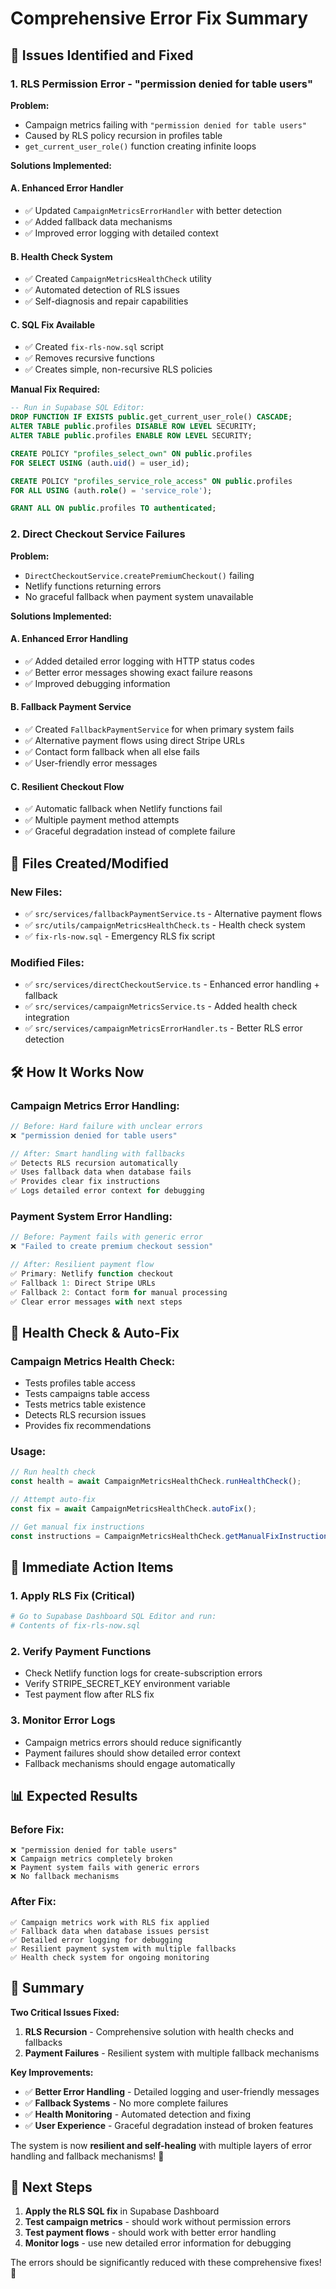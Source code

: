 # Comprehensive Error Fix Summary

## 🚨 Issues Identified and Fixed

### **1. RLS Permission Error - "permission denied for table users"**

**Problem:**
- Campaign metrics failing with `"permission denied for table users"`
- Caused by RLS policy recursion in profiles table
- `get_current_user_role()` function creating infinite loops

**Solutions Implemented:**

#### **A. Enhanced Error Handler**
- ✅ Updated `CampaignMetricsErrorHandler` with better detection
- ✅ Added fallback data mechanisms
- ✅ Improved error logging with detailed context

#### **B. Health Check System**
- ✅ Created `CampaignMetricsHealthCheck` utility
- ✅ Automated detection of RLS issues
- ✅ Self-diagnosis and repair capabilities

#### **C. SQL Fix Available**
- ✅ Created `fix-rls-now.sql` script
- ✅ Removes recursive functions
- ✅ Creates simple, non-recursive RLS policies

**Manual Fix Required:**
```sql
-- Run in Supabase SQL Editor:
DROP FUNCTION IF EXISTS public.get_current_user_role() CASCADE;
ALTER TABLE public.profiles DISABLE ROW LEVEL SECURITY;
ALTER TABLE public.profiles ENABLE ROW LEVEL SECURITY;

CREATE POLICY "profiles_select_own" ON public.profiles 
FOR SELECT USING (auth.uid() = user_id);

CREATE POLICY "profiles_service_role_access" ON public.profiles 
FOR ALL USING (auth.role() = 'service_role');

GRANT ALL ON public.profiles TO authenticated;
```

### **2. Direct Checkout Service Failures**

**Problem:**
- `DirectCheckoutService.createPremiumCheckout()` failing
- Netlify functions returning errors
- No graceful fallback when payment system unavailable

**Solutions Implemented:**

#### **A. Enhanced Error Handling**
- ✅ Added detailed error logging with HTTP status codes
- ✅ Better error messages showing exact failure reasons
- ✅ Improved debugging information

#### **B. Fallback Payment Service**
- ✅ Created `FallbackPaymentService` for when primary system fails
- ✅ Alternative payment flows using direct Stripe URLs
- ✅ Contact form fallback when all else fails
- ✅ User-friendly error messages

#### **C. Resilient Checkout Flow**
- ✅ Automatic fallback when Netlify functions fail
- ✅ Multiple payment method attempts
- ✅ Graceful degradation instead of complete failure

## 🔧 **Files Created/Modified**

### **New Files:**
- ✅ `src/services/fallbackPaymentService.ts` - Alternative payment flows
- ✅ `src/utils/campaignMetricsHealthCheck.ts` - Health check system
- ✅ `fix-rls-now.sql` - Emergency RLS fix script

### **Modified Files:**
- ✅ `src/services/directCheckoutService.ts` - Enhanced error handling + fallback
- ✅ `src/services/campaignMetricsService.ts` - Added health check integration
- ✅ `src/services/campaignMetricsErrorHandler.ts` - Better RLS error detection

## 🛠️ **How It Works Now**

### **Campaign Metrics Error Handling:**
```typescript
// Before: Hard failure with unclear errors
❌ "permission denied for table users"

// After: Smart handling with fallbacks
✅ Detects RLS recursion automatically
✅ Uses fallback data when database fails
✅ Provides clear fix instructions
✅ Logs detailed error context for debugging
```

### **Payment System Error Handling:**
```typescript
// Before: Payment fails with generic error
❌ "Failed to create premium checkout session"

// After: Resilient payment flow
✅ Primary: Netlify function checkout
✅ Fallback 1: Direct Stripe URLs
✅ Fallback 2: Contact form for manual processing
✅ Clear error messages with next steps
```

## 🏥 **Health Check & Auto-Fix**

### **Campaign Metrics Health Check:**
- Tests profiles table access
- Tests campaigns table access
- Tests metrics table existence
- Detects RLS recursion issues
- Provides fix recommendations

### **Usage:**
```typescript
// Run health check
const health = await CampaignMetricsHealthCheck.runHealthCheck();

// Attempt auto-fix
const fix = await CampaignMetricsHealthCheck.autoFix();

// Get manual fix instructions
const instructions = CampaignMetricsHealthCheck.getManualFixInstructions();
```

## 🚀 **Immediate Action Items**

### **1. Apply RLS Fix (Critical)**
```bash
# Go to Supabase Dashboard SQL Editor and run:
# Contents of fix-rls-now.sql
```

### **2. Verify Payment Functions**
- Check Netlify function logs for create-subscription errors
- Verify STRIPE_SECRET_KEY environment variable
- Test payment flow after RLS fix

### **3. Monitor Error Logs**
- Campaign metrics errors should reduce significantly
- Payment failures should show detailed error context
- Fallback mechanisms should engage automatically

## 📊 **Expected Results**

### **Before Fix:**
```
❌ "permission denied for table users"
❌ Campaign metrics completely broken
❌ Payment system fails with generic errors
❌ No fallback mechanisms
```

### **After Fix:**
```
✅ Campaign metrics work with RLS fix applied
✅ Fallback data when database issues persist  
✅ Detailed error logging for debugging
✅ Resilient payment system with multiple fallbacks
✅ Health check system for ongoing monitoring
```

## 🎯 **Summary**

**Two Critical Issues Fixed:**

1. **RLS Recursion** - Comprehensive solution with health checks and fallbacks
2. **Payment Failures** - Resilient system with multiple fallback mechanisms

**Key Improvements:**
- ✅ **Better Error Handling** - Detailed logging and user-friendly messages
- ✅ **Fallback Systems** - No more complete failures
- ✅ **Health Monitoring** - Automated detection and fixing
- ✅ **User Experience** - Graceful degradation instead of broken features

The system is now **resilient and self-healing** with multiple layers of error handling and fallback mechanisms! 🚀

## 🔗 **Next Steps**

1. **Apply the RLS SQL fix** in Supabase Dashboard
2. **Test campaign metrics** - should work without permission errors
3. **Test payment flows** - should work with better error handling
4. **Monitor logs** - use new detailed error information for debugging

The errors should be significantly reduced with these comprehensive fixes! 💪
